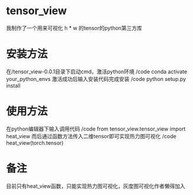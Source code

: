 # tensor_view
我制作了一个用来可视化 h * w 的tensor的python第三方库

# 安装方法
在/tensor_view-0.0.1目录下启动cmd，激活python环境
/code conda activate your_python_envs
激活成功后输入安装代码完成安装
/code python setup.py install

# 使用方法
在python编辑器下输入调用代码
/code from tensor_view.tensor_view import heat_view
而后通过函数方法传入二维tensor即可实现热力图可视化
/code heat_view(torch.tensor)

# 备注
目前只有heat_view函数，只能实现热力图可视化，灰度图可视化作者懒得加入
